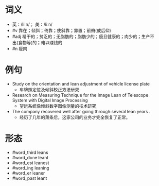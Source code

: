# 词义
- 英：/liːn/； 美：/liːn/
- #v 靠在；倾斜；倚靠；使斜靠；靠置；前俯(或后仰)
- #adj 精干的；贫乏的；无脂肪的；脂肪少的；瘦且健康的；肉少的；生产不出(食物等)的；难以赚钱的
- #n 瘦肉
# 例句
- Study on the orientation and lean adjustment of vehicle license plate
	- 车牌照定位及倾斜校正方法研究
- Research on Measuring Technique for the Image Lean of Telescope System with Digital Image Processing
	- 望远系统像倾斜数字图像测量的技术研究
- The company recovered well after going through several lean years .
	- 经历了几年的萧条后，这家公司的业务才完全恢复了正常。
# 形态
- #word_third leans
- #word_done leant
- #word_est leanest
- #word_ing leaning
- #word_er leaner
- #word_past leant
